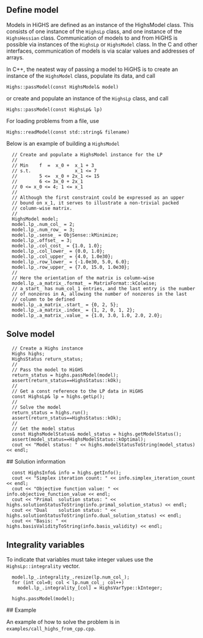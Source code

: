 ## Define model

Models in HiGHS are defined as an instance of the HighsModel class. This consists of one instance of the `HighsLp` class, and one instance of the `HighsHessian` class. Communication of models to and from HiGHS is possible via instances of the `HighsLp` or `HighsModel` class. In the C and other interfaces, communication of models is via scalar values and addresses of arrays.

In C++, the neatest way of passing a model to HiGHS is to create an instance of the `HighsModel` class, populate its data, and call
```
Highs::passModel(const HighsModel& model)
```

or create and populate an instance of the `HighsLp` class, and call
```
Highs::passModel(const HighsLp& lp)
```
For loading problems from a file, use
```
Highs::readModel(const std::string& filename)
```

Below is an example of building a `HighsModel`

```
  // Create and populate a HighsModel instance for the LP
  //
  // Min    f  =  x_0 +  x_1 + 3
  // s.t.                x_1 <= 7
  //        5 <=  x_0 + 2x_1 <= 15
  //        6 <= 3x_0 + 2x_1
  // 0 <= x_0 <= 4; 1 <= x_1
  //
  // Although the first constraint could be expressed as an upper
  // bound on x_1, it serves to illustrate a non-trivial packed
  // column-wise matrix.
  //
  HighsModel model;
  model.lp_.num_col_ = 2;
  model.lp_.num_row_ = 3;
  model.lp_.sense_ = ObjSense::kMinimize;
  model.lp_.offset_ = 3;
  model.lp_.col_cost_ = {1.0, 1.0};
  model.lp_.col_lower_ = {0.0, 1.0};
  model.lp_.col_upper_ = {4.0, 1.0e30};
  model.lp_.row_lower_ = {-1.0e30, 5.0, 6.0};
  model.lp_.row_upper_ = {7.0, 15.0, 1.0e30};
  //
  // Here the orientation of the matrix is column-wise
  model.lp_.a_matrix_.format_ = MatrixFormat::kColwise;
  // a_start_ has num_col_1 entries, and the last entry is the number
  // of nonzeros in A, allowing the number of nonzeros in the last
  // column to be defined
  model.lp_.a_matrix_.start_ = {0, 2, 5};
  model.lp_.a_matrix_.index_ = {1, 2, 0, 1, 2};
  model.lp_.a_matrix_.value_ = {1.0, 3.0, 1.0, 2.0, 2.0};
```

## Solve model

```
  // Create a Highs instance
  Highs highs;
  HighsStatus return_status;
  //
  // Pass the model to HiGHS
  return_status = highs.passModel(model);
  assert(return_status==HighsStatus::kOk);
  //
  // Get a const reference to the LP data in HiGHS
  const HighsLp& lp = highs.getLp();
  //
  // Solve the model
  return_status = highs.run();
  assert(return_status==HighsStatus::kOk);
  //
  // Get the model status
  const HighsModelStatus& model_status = highs.getModelStatus();
  assert(model_status==HighsModelStatus::kOptimal);
  cout << "Model status: " << highs.modelStatusToString(model_status) << endl;
```

## Solution information

```
  const HighsInfo& info = highs.getInfo();
  cout << "Simplex iteration count: " << info.simplex_iteration_count << endl;
  cout << "Objective function value: " << info.objective_function_value << endl;
  cout << "Primal  solution status: " << highs.solutionStatusToString(info.primal_solution_status) << endl;
  cout << "Dual    solution status: " << highs.solutionStatusToString(info.dual_solution_status) << endl;
  cout << "Basis: " << highs.basisValidityToString(info.basis_validity) << endl;
```

## Integrality variables

To indicate that variables must take integer values use the `HighsLp::integrality` vector.
```
  model.lp_.integrality_.resize(lp.num_col_);
  for (int col=0; col < lp.num_col_; col++)
    model.lp_.integrality_[col] = HighsVarType::kInteger;

  highs.passModel(model);
```

## Example

An example of how to solve the problem is in `examples/call_highs_from_cpp.cpp`.
